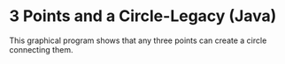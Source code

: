 # 3 Points and a Circle-Legacy (Java)
This graphical program shows that any three points can create a circle connecting them.
